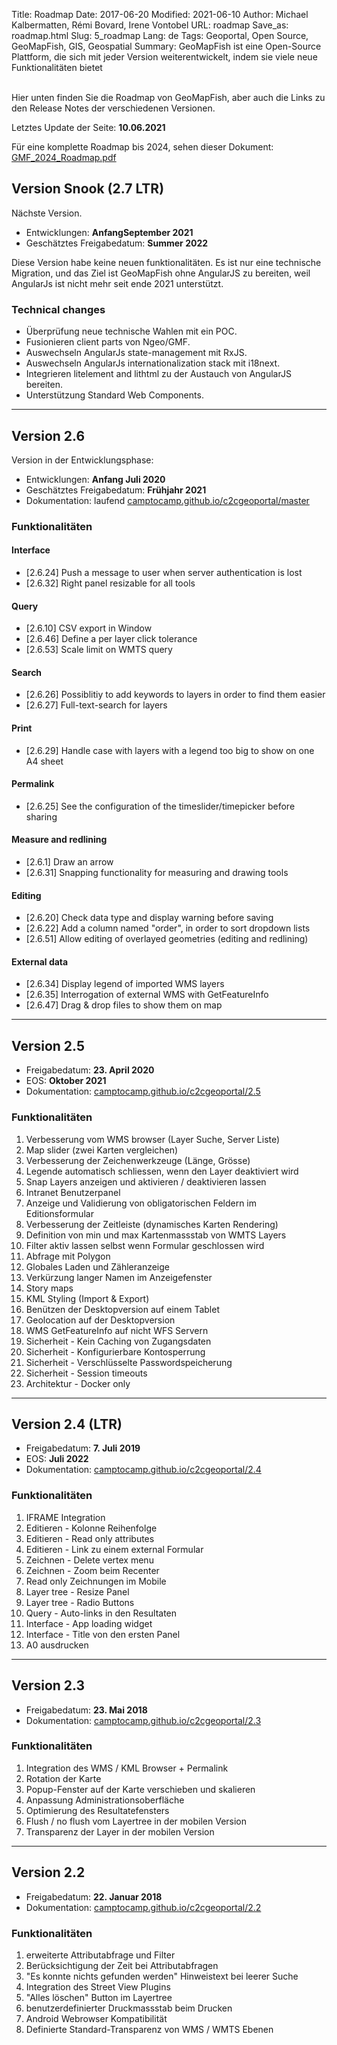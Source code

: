 Title: Roadmap
Date: 2017-06-20
Modified: 2021-06-10
Author: Michael Kalbermatten, Rémi Bovard, Irene Vontobel
URL: roadmap
Save_as: roadmap.html
Slug: 5_roadmap
Lang: de
Tags: Geoportal, Open Source, GeoMapFish, GIS, Geospatial
Summary: GeoMapFish ist eine Open-Source Plattform, die sich mit jeder Version weiterentwickelt, indem sie viele neue Funktionalitäten bietet

<br />
Hier unten finden Sie die Roadmap von GeoMapFish, aber auch die Links zu den Release Notes der verschiedenen Versionen.

Letztes Update der Seite: **10.06.2021**

Für eine komplette Roadmap bis 2024, sehen dieser Dokument: [GMF_2024_Roadmap.pdf](/documents/meetings/2021-06-08/GMF_2024_Roadmap.pdf)

## Version Snook (2.7 LTR)

Nächste Version.

* Entwicklungen: **AnfangSeptember 2021**
* Geschätztes Freigabedatum: **Summer 2022**

Diese Version habe keine neuen funktionalitäten. Es ist nur eine technische Migration, und das Ziel ist GeoMapFish ohne AngularJS zu bereiten, weil AngularJs ist nicht mehr seit ende 2021 unterstützt.

### Technical changes

* Überprüfung neue technische Wahlen mit ein POC.
* Fusionieren client parts von Ngeo/GMF.
* Auswechseln AngularJs state-management mit RxJS.
* Auswechseln AngularJs internationalization stack mit i18next.
* Integrieren litelement and lithtml zu der Austauch von AngularJS bereiten.
* Unterstützung Standard Web Components.

<hr />

## Version 2.6

Version in der Entwicklungsphase:

* Entwicklungen: **Anfang Juli 2020**
* Geschätztes Freigabedatum: **Frühjahr 2021**
* Dokumentation: laufend [camptocamp.github.io/c2cgeoportal/master](https://camptocamp.github.io/c2cgeoportal/master/)

### Funktionalitäten

#### Interface

* [2.6.24] Push a message to user when server authentication is lost
* [2.6.32] Right panel resizable for all tools

#### Query

* [2.6.10] CSV export in Window
* [2.6.46] Define a per layer click tolerance
* [2.6.53] Scale limit on WMTS query

#### Search

* [2.6.26] Possiblitiy to add keywords to layers in order to find them easier
* [2.6.27] Full-text-search for layers

#### Print

* [2.6.29] Handle case with layers with a legend too big to show on one A4 sheet

#### Permalink

* [2.6.25] See the configuration of the timeslider/timepicker before sharing

#### Measure and redlining

* [2.6.1] Draw an arrow
* [2.6.31] Snapping functionality for measuring and drawing tools

#### Editing

* [2.6.20] Check data type and display warning before saving
* [2.6.22] Add a column named "order", in order to sort dropdown lists
* [2.6.51] Allow editing of overlayed geometries (editing and redlining)

#### External data

* [2.6.34] Display legend of imported WMS layers
* [2.6.35] Interrogation of external WMS with GetFeatureInfo
* [2.6.47] Drag & drop files to show them on map

<hr />

## Version 2.5

* Freigabedatum: **23. April 2020**
* EOS: **Oktober 2021**
* Dokumentation: [camptocamp.github.io/c2cgeoportal/2.5](https://camptocamp.github.io/c2cgeoportal/2.5/)

### Funktionalitäten

1. Verbesserung vom WMS browser (Layer Suche, Server Liste)
2. Map slider (zwei Karten vergleichen)
3. Verbesserung der Zeichenwerkzeuge (Länge, Grösse)
4. Legende automatisch schliessen, wenn den Layer deaktiviert wird
5. Snap Layers anzeigen und aktivieren / deaktivieren lassen
6. Intranet Benutzerpanel
7. Anzeige und Validierung von obligatorischen Feldern im Editionsformular
8. Verbesserung der Zeitleiste (dynamisches Karten Rendering)
9. Definition von min und max Kartenmassstab von WMTS Layers
10. Filter aktiv lassen selbst wenn Formular geschlossen wird
11. Abfrage mit Polygon
12. Globales Laden und Zähleranzeige
13. Verkürzung langer Namen im Anzeigefenster
14. Story maps
15. KML Styling (Import & Export)
16. Benützen der Desktopversion auf einem Tablet
17. Geolocation auf der Desktopversion
18. WMS GetFeatureInfo auf nicht WFS Servern
19. Sicherheit - Kein Caching von Zugangsdaten
20. Sicherheit - Konfigurierbare Kontosperrung
21. Sicherheit - Verschlüsselte Passwordspeicherung
22. Sicherheit - Session timeouts
23. Architektur - Docker only

<hr />

## Version 2.4 (LTR)

* Freigabedatum: **7. Juli 2019**
* EOS: **Juli 2022**
* Dokumentation: [camptocamp.github.io/c2cgeoportal/2.4](https://camptocamp.github.io/c2cgeoportal/2.4/)

### Funktionalitäten

1. IFRAME Integration
2. Editieren - Kolonne Reihenfolge
3. Editieren - Read only attributes
4. Editieren - Link zu einem external Formular
5. Zeichnen - Delete vertex menu
6. Zeichnen - Zoom beim Recenter
7. Read only Zeichnungen im Mobile
8. Layer tree - Resize Panel
9. Layer tree - Radio Buttons
10. Query - Auto-links in den Resultaten
11. Interface - App loading widget
12. Interface - Title von den ersten Panel
13. A0 ausdrucken

<hr />

## Version 2.3

* Freigabedatum: **23. Mai 2018**
* Dokumentation: [camptocamp.github.io/c2cgeoportal/2.3](https://camptocamp.github.io/c2cgeoportal/2.3/)

### Funktionalitäten

1. Integration des WMS / KML Browser + Permalink
2. Rotation der Karte
3. Popup-Fenster auf der Karte verschieben und skalieren
4. Anpassung Administrationsoberfläche
5. Optimierung des Resultatefensters
6. Flush / no flush vom Layertree in der mobilen Version
7. Transparenz der Layer in der mobilen Version

<hr />

## Version 2.2

* Freigabedatum: **22. Januar 2018**
* Dokumentation: [camptocamp.github.io/c2cgeoportal/2.2](https://camptocamp.github.io/c2cgeoportal/2.2/)

### Funktionalitäten

1. erweiterte Attributabfrage und Filter
2. Berücksichtigung der Zeit bei Attributabfragen
3. "Es konnte nichts gefunden werden" Hinweistext bei leerer Suche
4. Integration des Street View Plugins
5. "Alles löschen" Button im Layertree
6. benutzerdefinierter Druckmassstab beim Drucken
7. Android Webrowser Kompatibilität
8. Definierte Standard-Transparenz von WMS / WMTS Ebenen

